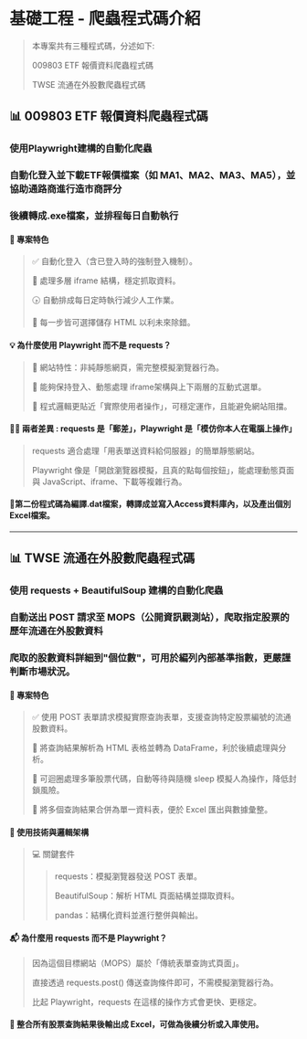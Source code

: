 # 基礎工程 - 爬蟲程式碼介紹
> 本專案共有三種程式碼，分述如下:
> 
> 009803 ETF 報價資料爬蟲程式碼
> 
> TWSE 流通在外股數爬蟲程式碼
>
> 

## 📊 009803 ETF 報價資料爬蟲程式碼
### 使用Playwright建構的自動化爬蟲
### 自動化登入並下載ETF報價檔案（如 MA1、MA2、MA3、MA5），並協助通路商進行造市商評分
### 後續轉成.exe檔案，並排程每日自動執行

#### 🚀 專案特色
> ✅ 自動化登入（含已登入時的強制登入機制）。
> 
> 🧱 處理多層 iframe 結構，穩定抓取資料。
> 
> 🕟 自動排成每日定時執行減少人工作業。
> 
> 📝 每一步皆可選擇儲存 HTML 以利未來除錯。

#### 💡 為什麼使用 Playwright 而不是 requests？
> 🎯 網站特性：非純靜態網頁，需完整模擬瀏覽器行為。
> 
> 🔄 能夠保持登入、動態處理 iframe架構與上下兩層的互動式選單。
> 
> 🧠 程式邏輯更貼近「實際使用者操作」，可穩定運作，且能避免網站阻擋。

#### 👨‍💻 兩者差異 : requests 是「郵差」，Playwright 是「模仿你本人在電腦上操作」
> requests 適合處理「用表單送資料給伺服器」的簡單靜態網站。
> 
> Playwright 像是「開啟瀏覽器模擬，且真的點每個按鈕」，能處理動態頁面與 JavaScript、iframe、下載等複雜行為。

#### 📁第二份程式碼為編譯.dat檔案，轉譯成並寫入Access資料庫內，以及產出個別Excel檔案。

---

## 📊 TWSE 流通在外股數爬蟲程式碼
### 使用 requests + BeautifulSoup 建構的自動化爬蟲
### 自動送出 POST 請求至 MOPS（公開資訊觀測站），爬取指定股票的歷年流通在外股數資料
### 爬取的股數資料詳細到"個位數"，可用於編列內部基準指數，更嚴謹判斷市場狀況。

#### 🚀 專案特色
> ✅ 使用 POST 表單請求模擬實際查詢表單，支援查詢特定股票編號的流通股數資料。
>
> 📄 將查詢結果解析為 HTML 表格並轉為 DataFrame，利於後續處理與分析。
>
> 🔁 可迴圈處理多筆股票代碼，自動等待與隨機 sleep 模擬人為操作，降低封鎖風險。
>
> 🧹 將多個查詢結果合併為單一資料表，便於 Excel 匯出與數據彙整。

#### 🔧 使用技術與邏輯架構
> 💻 關鍵套件
> > requests：模擬瀏覽器發送 POST 表單。
> > 
> > BeautifulSoup：解析 HTML 頁面結構並擷取資料。
> > 
> > pandas：結構化資料並進行整併與輸出。

#### 📬 為什麼用 requests 而不是 Playwright？
> 因為這個目標網站（MOPS）屬於「傳統表單查詢式頁面」。
>
> 直接透過 requests.post() 傳送查詢條件即可，不需模擬瀏覽器行為。
>
> 比起 Playwright，requests 在這樣的操作方式會更快、更穩定。

#### 📁 整合所有股票查詢結果後輸出成 Excel，可做為後續分析或入庫使用。
